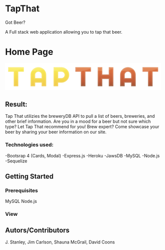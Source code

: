 # TapThat
Got Beer?

A Full stack web application allowing you to tap that beer. 

# Home Page
<img alt="landing page of tap that site" src="https://raw.githubusercontent.com/HOWBZR/TapThat/Test/public/Images/tapthat.gif">

## Result:
Tap That utilizies the breweryDB API to pull a list of beers, breweries, and other brief information. Are you in a mood for a beer but not sure which type? Let Tap That recommend for you!
Brew expert? Come showcase your beer by sharing your beer information on our site. 

### Technologies used:
-Bootsrap 4 (Cards, Modal)
-Express.js 
-Heroku
-JawsDB
-MySQL
-Node.js
-Sequelize

## Getting Started

### Prerequisites
MySQL
Node.js

### View

## Autors/Contributors
J. Stanley, Jim Carlson, Shauna McGrail, David Coons
